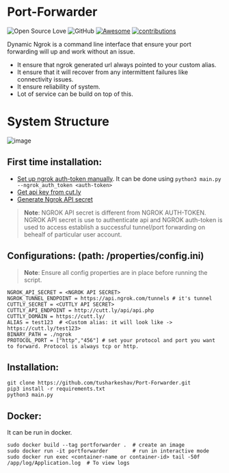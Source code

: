 # Port-Forwarder
![Open Source Love](https://badges.frapsoft.com/os/v2/open-source.svg?v=103)  ![GitHub](https://img.shields.io/github/license/mashape/apistatus.svg?style=popout-square) [![Awesome](https://awesome.re/badge-flat.svg)](https://awesome.re)
[![contributions](https://img.shields.io/badge/contributions-welcome-brightgreen.svg?style=flat)](https://github.com/tusharkeshav/Port-Forwarder)

Dynamic Ngrok is a command line interface that ensure your port forwarding will up and work without an issue.
* It ensure that ngrok generated url always pointed to your custom alias.
* It ensure that it will recover from any intermittent failures like connectivity issues.
* It ensure reliability of system.
* Lot of service can be build on top of this.

# System Structure
![image](https://user-images.githubusercontent.com/43966061/213911128-f4a1bb7c-79ca-4543-85cc-46f24cf846a1.png)


## First time installation:
* [Set up ngrok auth-token manually](https://github.com/tusharkeshav/Port-Forwarder/wiki/Setting-ngrok-auth-token). It can be done using `python3 main.py --ngrok_auth_token <auth-token>`
* [Get api key from cut.ly](https://github.com/tusharkeshav/Port-Forwarder/wiki/Setting-up-Cutt.ly-API)
* [Generate Ngrok API secret](https://github.com/tusharkeshav/Port-Forwarder/wiki/Generating-Ngrok-API-Key)
> __Note__: NGROK API secret is different from NGROK AUTH-TOKEN. NGROK API secret is use to authenticate api and NGROK auth-token is used to access establish a successful tunnel/port forwarding on behealf of particular user account.

## Configurations: (path: /properties/config.ini)
> __Note__: Ensure all config properties are in place before running the script.
```
NGROK_API_SECRET = <NGROK API SECRET>
NGROK_TUNNEL_ENDPOINT = https://api.ngrok.com/tunnels # it's tunnel
CUTTLY_SECRET = <CUTTLY API SECRET>
CUTTLY_API_ENDPOINT = http://cutt.ly/api/api.php
CUTTLY_DOMAIN = https://cutt.ly/
ALIAS = test123  # <Custom alias: it will look like -> https://cutt.ly/test123>
BINARY_PATH = ./ngrok
PROTOCOL_PORT = ["http","456"] # set your protocol and port you want to forward. Protocol is always tcp or http.
```

## Installation:
```
git clone https://github.com/tusharkeshav/Port-Forwarder.git
pip3 install -r requirements.txt
python3 main.py
```

## Docker:
It can be run in docker.
```
sudo docker build --tag portforwarder .  # create an image
sudo docker run -it portforwarder        # run in interactive mode
sudo docker run exec <container-name or container-id> tail -50f /app/log/Application.log  # To view logs
```

